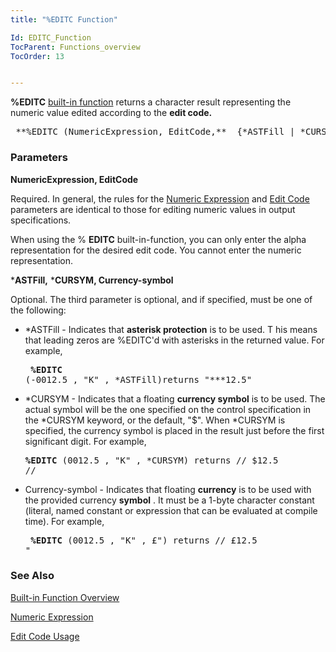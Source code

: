 ```yaml
---
title: "%EDITC Function"

Id: EDITC_Function
TocParent: Functions_overview
TocOrder: 13


---
```


**%EDITC** [built-in function](Functions_overview.html) returns a character result representing the numeric value edited according to the **edit code.** 
<pre class="prettyprint">
 **%EDITC (NumericExpression, EditCode,**  {*ASTFill | *CURSYM | Currency-symbol} **)** <br /></pre>

### Parameters

**NumericExpression, EditCode** 

Required. In general, the rules for the [Numeric Expression](Num_Expression.html) and [Edit Code](ecrLrfEditCodeTable.html) parameters are identical to those for editing numeric values in output specifications. 

When using the % **EDITC** built-in-function, you can only enter the alpha representation for the desired edit code. You cannot enter the numeric representation.


***ASTFill,** 
 ***CURSYM, Currency-symbol** 

Optional. The third parameter is optional, and if specified, must be one of the following: 

- *ASTFill - Indicates that **asterisk protection** 
                        is to be used. T his means that leading zeros are %EDITC'd with asterisks in
                        the returned value. For example,<br />
                        <pre> **%EDITC** (-0012.5 , "K" , *ASTFill)returns "***12.5"</pre>
- *CURSYM - Indicates that a floating **currency symbol** 
                        is to be used.  The actual symbol will be the one specified on the control
                        specification in the *CURSYM keyword, or the default, "$".  When *CURSYM
                        is specified, the currency symbol is placed in the result just before the first
                        significant digit. For example,<br />
                        <pre> **%EDITC** (0012.5 , "K" , *CURSYM) returns // $12.5 //</pre>
- Currency-symbol - Indicates that floating **currency** 
                        is to be used with the provided currency **symbol** .  It must be a 1-byte
                        character constant (literal, named constant or expression that can be evaluated
                        at compile time). For example,<br />
                        <pre> **%EDITC** (0012.5 , "K" , £") returns // £12.5 "</pre>


### See Also
[Built-in Function Overview](Functions_overview.html)

[Numeric Expression](Num_Expression.html)

[Edit Code Usage](ecrLrfEditCodeTable.html) 
